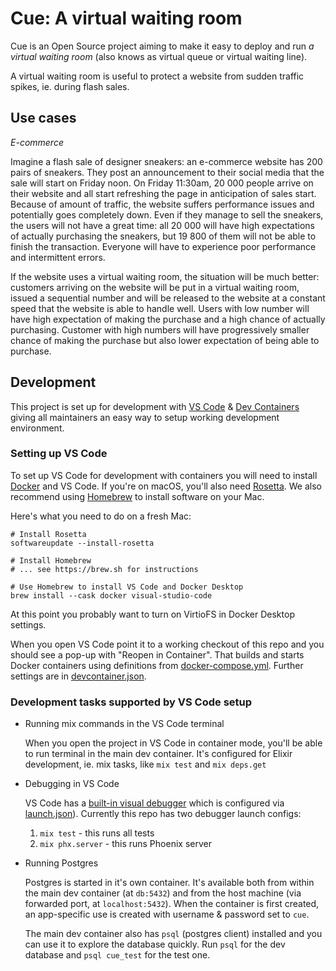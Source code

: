 # Cue: A virtual waiting room

Cue is an Open Source project aiming to make it easy to deploy and run *a
virtual waiting room* (also knows as virtual queue or virtual waiting line).

A virtual waiting room is useful to protect a website from sudden traffic
spikes, ie. during flash sales.

## Use cases
*E-commerce*

Imagine a flash sale of designer sneakers: an e-commerce website
has 200 pairs of sneakers. They post an announcement to their social media that
the sale will start on Friday noon. On Friday 11:30am, 20 000 people arrive on
their website and all start refreshing the page in anticipation of sales start.
Because of amount of traffic, the website suffers performance issues and
potentially goes completely down. Even if they manage to sell the sneakers, the
users will not have a great time: all 20 000 will have high expectations of
actually purchasing the sneakers, but 19 800 of them will not be able to finish
the transaction. Everyone will have to experience poor performance and
intermittent errors.

If the website uses a virtual waiting room, the situation will be much better:
customers arriving on the website will be put in a virtual waiting room, issued
a sequential number and will be released to the website at a constant speed that
the website is able to handle well. Users with low number will have high
expectation of making the purchase and a high chance of actually purchasing.
Customer with high numbers will have progressively smaller chance of making the
purchase but also lower expectation of being able to purchase.


## Development

This project is set up for development with [VS
Code](https://code.visualstudio.com) & [Dev
Containers](https://code.visualstudio.com/docs/remote/containers) giving all
maintainers an easy way to setup working development environment.

### Setting up VS Code

To set up VS Code for development with containers you will need to install
[Docker](https://www.docker.com/products/personal/) and VS
Code. If you're on macOS, you'll also need
[Rosetta](https://support.apple.com/en-us/HT211861). We also recommend using
[Homebrew](https://brew.sh) to install software on your Mac.

Here's what you need to do on a fresh Mac:

```
# Install Rosetta
softwareupdate --install-rosetta

# Install Homebrew
# ... see https://brew.sh for instructions

# Use Homebrew to install VS Code and Docker Desktop
brew install --cask docker visual-studio-code
```

At this point you probably want to turn on VirtioFS in Docker Desktop settings.

When you open VS Code point it to a working checkout of this repo and you should
see a pop-up with "Reopen in Container". That builds and starts Docker
containers using definitions from
[docker-compose.yml](.devcontainer/docker-compose.yml). Further settings are in
[devcontainer.json](.devcontainer/devcontainer.json).

### Development tasks supported by VS Code setup

* Running mix commands in the VS Code terminal

  When you open the project in VS Code in container mode, you'll be able to run
  terminal in the main dev container. It's configured for Elixir development,
  ie. mix tasks, like `mix test` and `mix deps.get`

* Debugging in VS Code

  VS Code has a [built-in visual
  debugger](https://code.visualstudio.com/docs/editor/debugging) which is
  configured via [launch.json](.vscode/launch.json)). Currently this repo has
  two debugger launch configs:

  1. `mix test` - this runs all tests
  2. `mix phx.server` - this runs Phoenix server

* Running Postgres

  Postgres is started in it's own container. It's available both from within the
  main dev container (at `db:5432`) and from the host machine (via forwarded
  port, at `localhost:5432`). When the container is first created, an app-specific
  use is created with username & password set to `cue`.

  The main dev container also has `psql` (postgres client) installed and you can
  use it to explore the database quickly. Run `psql` for the dev database and
  `psql cue_test` for the test one.
